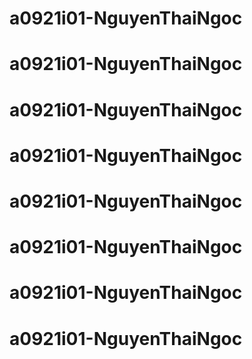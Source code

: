 # a0921i01-NguyenThaiNgoc
# a0921i01-NguyenThaiNgoc
# a0921i01-NguyenThaiNgoc
# a0921i01-NguyenThaiNgoc
# a0921i01-NguyenThaiNgoc
# a0921i01-NguyenThaiNgoc
# a0921i01-NguyenThaiNgoc
# a0921i01-NguyenThaiNgoc
